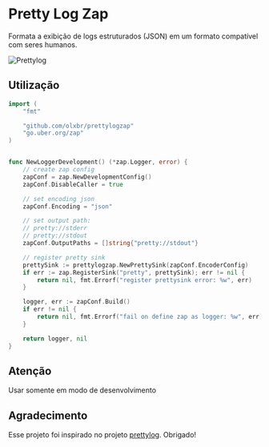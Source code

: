 # Pretty Log Zap

Formata a exibição de logs estruturados (JSON) em um formato compatível com seres humanos.


![Prettylog](https://github.com/olxbr/prettylogzap/blob/main/prettylogzap.png)


## Utilização
```go
import (
	"fmt"

	"github.com/olxbr/prettylogzap"
	"go.uber.org/zap"
)


func NewLoggerDevelopment() (*zap.Logger, error) {
	// create zap config
	zapConf = zap.NewDevelopmentConfig()
	zapConf.DisableCaller = true

	// set encoding json
	zapConf.Encoding = "json"

	// set output path:
	// pretty://stderr
	// pretty://stdout
	zapConf.OutputPaths = []string{"pretty://stdout"}

	// register pretty sink
	prettySink := prettylogzap.NewPrettySink(zapConf.EncoderConfig)
	if err := zap.RegisterSink("pretty", prettySink); err != nil {
		return nil, fmt.Errorf("register prettysink error: %w", err)
	}

	logger, err := zapConf.Build()
	if err != nil {
		return nil, fmt.Errorf("fail on define zap as logger: %w", err)
	}

	return logger, nil
}

```

## Atenção
Usar somente em modo de desenvolvimento

## Agradecimento
Esse projeto foi inspirado no projeto [prettylog](https://github.com/globocom/prettylog). Obrigado!

